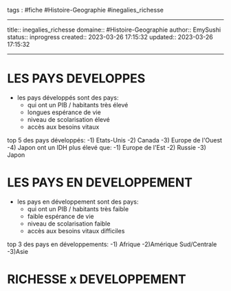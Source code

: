 




tags : #fiche  #Histoire-Geographie #inegalies_richesse

---

title:: inegalies_richesse
domaine:: #Histoire-Geographie
author:: EmySushi
status:: inprogress
created:: 2023-03-26 17:15:32
updated:: 2023-03-26 17:15:32

---

# LES PAYS DEVELOPPES

- les pays développés sont des pays:
	- qui ont un PIB / habitants très élevé
	- longues espérance de vie 
	- niveau de scolarisation élevé
	- accès aux besoins vitaux

 top 5 des pays développés:
   -1) Etats-Unis
   -2) Canada
   -3) Europe de l'Ouest
   -4) Japon
ont un IDH plus élevé que:
   -1) Europe de l'Est
   -2) Russie
   -3) Japon

# LES PAYS EN DEVELOPPEMENT

- les pays en développement sont des pays:
	- qui ont un PIB / habitants très faible
	- faible espérance de vie
	- niveau de scolarisation faible
	- accès aux besoins vitaux difficiles 

top 3 des pays en développements:
   -1) Afrique
   -2)Amérique Sud/Centrale
   -3)Asie

# RICHESSE x DEVELOPPEMENT





